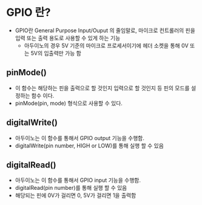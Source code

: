 # GPIO 란?
+ GPIO란 General Purpose Input/Ouput 의 줄임말로, 마이크로 컨트롤러의 핀을 입력 또는 출력 용도로 사용할 수 있게 하는 기능
  + 아두이노의 경우 5V 기준의 마이크로 프로세서이기에 헤더 소켓을 통해 0V 또는 5V의 입출력만 가능 함

## pinMode()
+ 이 함수는 해당하는 핀을 출력으로 할 것인지 입력으로 할 것인지 등 핀의 모드를 설정하는 함수 이다.
+ pinMode(pin, mode) 형식으로 사용할 수 있다.

## digitalWrite()
+ 아두이노는 이 함수를 통해서 GPIO output 기능을 수행함.
+ digitalWrite(pin number, HIGH or LOW)를 통해 실행 할 수 있음

## digitalRead()
+ 아두이노는 이 함수를 통해서 GPIO input 기능을 수행함.
+ digitalRead(pin number)를 통해 실행 할 수 있음
+ 해당되는 핀에 0V가 걸리면 0, 5V가 걸리면 1을 출력함


